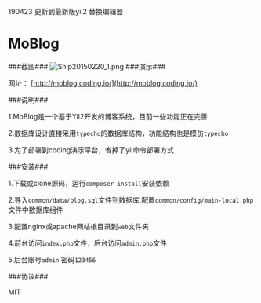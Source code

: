 190423
更新到最新版yii2
替换编辑器

MoBlog
===================================
###截图###
![Snip20150220_1.png](./Snip20150220_1.png "Snip20150220_1.png")
###演示###

网址： [http://moblog.coding.io/](http://moblog.coding.io/)

###说明###

1.MoBlog是一个基于Yii2开发的博客系统，目前一些功能正在完善

2.数据库设计直接采用`typecho`的数据库结构，功能结构也是模仿`typecho`

3.为了部署到coding演示平台，省掉了yii命令部署方式

###安装###

1.下载或clone源码，运行`composer install`安装依赖

2.导入`common/data/blog.sql`文件到数据库,配置`common/config/main-local.php`文件中数据库组件

3.配置nginx或apache网站根目录到`web`文件夹

4.前台访问`index.php`文件，后台访问`admin.php`文件

5.后台账号`admin` 密码`123456`

###协议###

MIT



